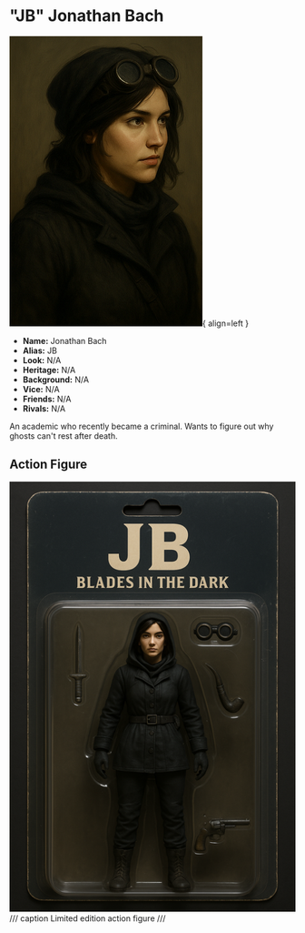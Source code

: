 # "JB" Jonathan Bach

<div class="grid" markdown>

![JB Portrait](./jb.png){ align=left }

<div markdown>

- **Name:** Jonathan Bach
- **Alias:** JB
- **Look:** N/A
- **Heritage:** N/A
- **Background:** N/A
- **Vice:** N/A
- **Friends:** N/A
- **Rivals:** N/A

An academic who recently became a criminal.
Wants to figure out why ghosts can't rest after death.

</div>
</div>

## Action Figure

![Action figure](./jb-action-figure.png)
/// caption
Limited edition action figure
///
